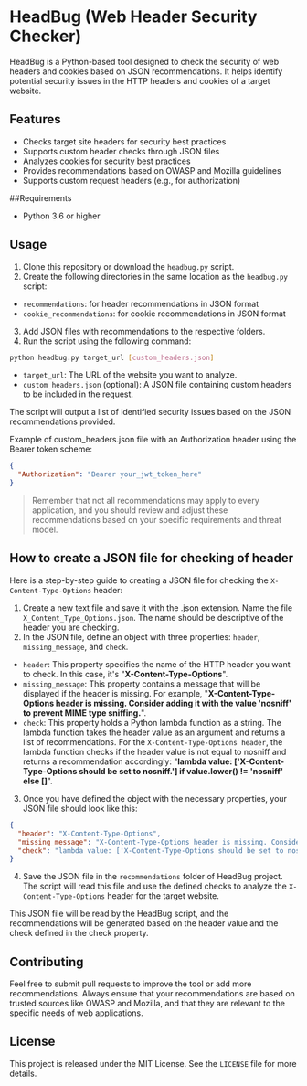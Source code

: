 # HeadBug (Web Header Security Checker)
HeadBug is a Python-based tool designed to check the security of web headers and cookies based on JSON recommendations. It helps identify potential security issues in the HTTP headers and cookies of a target website.

## Features
- Checks target site headers for security best practices
- Supports custom header checks through JSON files
- Analyzes cookies for security best practices
- Provides recommendations based on OWASP and Mozilla guidelines
- Supports custom request headers (e.g., for authorization)

##Requirements
- Python 3.6 or higher

## Usage
1. Clone this repository or download the `headbug.py` script.
2. Create the following directories in the same location as the `headbug.py` script:
- `recommendations`: for header recommendations in JSON format
- `cookie_recommendations`: for cookie recommendations in JSON format
3. Add JSON files with recommendations to the respective folders.
4. Run the script using the following command:

```bash
python headbug.py target_url [custom_headers.json]
```
- `target_url`: The URL of the website you want to analyze.
- `custom_headers.json` (optional): A JSON file containing custom headers to be included in the request.

The script will output a list of identified security issues based on the JSON recommendations provided.

Example of custom_headers.json file with an Authorization header using the Bearer token scheme:
```json
{
  "Authorization": "Bearer your_jwt_token_here"
}
```

>Remember that not all recommendations may apply to every application, and you should review and adjust these recommendations based on your specific requirements and threat model.

## How to create a JSON file for checking of header

Here is a step-by-step guide to creating a JSON file for checking the `X-Content-Type-Options` header:

1. Create a new text file and save it with the .json extension. Name the file `X_Content_Type_Options.json`. The name should be descriptive of the header you are checking.
2. In the JSON file, define an object with three properties: `header`, `missing_message`, and `check`.
- `header`: This property specifies the name of the HTTP header you want to check. In this case, it's "**X-Content-Type-Options**".
- `missing_message`: This property contains a message that will be displayed if the header is missing. For example, "**X-Content-Type-Options header is missing. Consider adding it with the value 'nosniff' to prevent MIME type sniffing.**". 
- `check`: This property holds a Python lambda function as a string. The lambda function takes the header value as an argument and returns a list of recommendations. For the `X-Content-Type-Options header`, the lambda function checks if the header value is not equal to nosniff and returns a recommendation accordingly: "**lambda value: ['X-Content-Type-Options should be set to nosniff.'] if value.lower() != 'nosniff' else []**".
3. Once you have defined the object with the necessary properties, your JSON file should look like this:

```json
{
  "header": "X-Content-Type-Options",
  "missing_message": "X-Content-Type-Options header is missing. Consider adding it with the value 'nosniff' to prevent MIME type sniffing.",
  "check": "lambda value: ['X-Content-Type-Options should be set to nosniff.'] if value.lower() != 'nosniff' else []"
}
```
4. Save the JSON file in the `recommendations` folder of HeadBug project. The script will read this file and use the defined checks to analyze the `X-Content-Type-Options` header for the target website.

This JSON file will be read by the HeadBug script, and the recommendations will be generated based on the header value and the check defined in the check property.

## Contributing
Feel free to submit pull requests to improve the tool or add more recommendations. Always ensure that your recommendations are based on trusted sources like OWASP and Mozilla, and that they are relevant to the specific needs of web applications.

## License
This project is released under the MIT License. See the `LICENSE` file for more details.